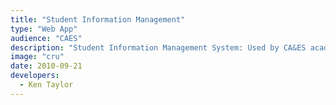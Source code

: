 ```yaml
---
title: "Student Information Management"
type: "Web App"
audience: "CAES"
description: "Student Information Management System: Used by CA&ES academic counselors. Features include transcript pdf storage, student form tracking, and ability to run student reports against Banner."
image: "cru"
date: 2010-09-21
developers:
  - Ken Taylor
---
```

